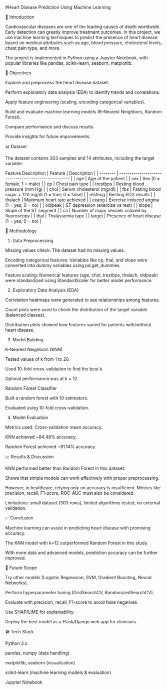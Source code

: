 #Heart Disease Prediction Using Machine Learning

📌 Introduction

Cardiovascular diseases are one of the leading causes of death worldwide. Early detection can greatly improve treatment outcomes.
In this project, we use machine learning techniques to predict the presence of heart disease based on medical attributes such as age, blood pressure, cholesterol levels, chest pain type, and more.

The project is implemented in Python using a Jupyter Notebook, with popular libraries like pandas, scikit-learn, seaborn, matplotlib.

🎯 Objectives

Explore and preprocess the heart disease dataset.

Perform exploratory data analysis (EDA) to identify trends and correlations.

Apply feature engineering (scaling, encoding categorical variables).

Build and evaluate machine learning models (K-Nearest Neighbors, Random Forest).

Compare performance and discuss results.

Provide insights for future improvements.

📊 Dataset

The dataset contains 303 samples and 14 attributes, including the target variable:

Feature	Description
| Feature  | Description                                           |
| -------- | ----------------------------------------------------- |
| age      | Age of the patient                                    |
| sex      | Sex (0 = female, 1 = male)                            |
| cp       | Chest pain type                                       |
| trestbps | Resting blood pressure (mm Hg)                        |
| chol     | Serum cholesterol (mg/dl)                             |
| fbs      | Fasting blood sugar > 120 mg/dl (1 = true; 0 = false) |
| restecg  | Resting ECG results                                   |
| thalach  | Maximum heart rate achieved                           |
| exang    | Exercise induced angina (1 = yes; 0 = no)             |
| oldpeak  | ST depression (exercise vs rest)                      |
| slope    | Slope of the ST segment                               |
| ca       | Number of major vessels colored by fluoroscopy        |
| thal     | Thalassemia type                                      |
| target   | Presence of heart disease (1 = yes, 0 = no)           |

🔎 Methodology
1. Data Preprocessing

Missing values check: The dataset had no missing values.

Encoding categorical features: Variables like cp, thal, and slope were converted into dummy variables using pd.get_dummies.

Feature scaling: Numerical features (age, chol, trestbps, thalach, oldpeak) were standardized using StandardScaler for better model performance.

2. Exploratory Data Analysis (EDA)

Correlation heatmaps were generated to see relationships among features.

Count plots were used to check the distribution of the target variable (balanced classes).

Distribution plots showed how features varied for patients with/without heart disease.

3. Model Building

K-Nearest Neighbors (KNN)

Tested values of k from 1 to 20.

Used 10-fold cross-validation to find the best k.

Optimal performance was at k = 12.

Random Forest Classifier

Built a random forest with 10 estimators.

Evaluated using 10-fold cross-validation.

4. Model Evaluation

Metrics used: Cross-validation mean accuracy.

KNN achieved ~84.48% accuracy.

Random Forest achieved ~81.14% accuracy.

📈 Results & Discussion

KNN performed better than Random Forest in this dataset.

Shows that simple models can work effectively with proper preprocessing.

However, in healthcare, relying only on accuracy is insufficient. Metrics like precision, recall, F1-score, ROC-AUC must also be considered.

Limitations: small dataset (303 rows), limited algorithms tested, no external validation.

✅ Conclusion

Machine learning can assist in predicting heart disease with promising accuracy.

The KNN model with k=12 outperformed Random Forest in this study.

With more data and advanced models, prediction accuracy can be further improved.

🚀 Future Scope

Try other models (Logistic Regression, SVM, Gradient Boosting, Neural Networks).

Perform hyperparameter tuning (GridSearchCV, RandomizedSearchCV).

Evaluate with precision, recall, F1-score to avoid false negatives.

Use SHAP/LIME for explainability.

Deploy the best model as a Flask/Django web app for clinicians.

🛠️ Tech Stack

Python 3.x

pandas, numpy (data handling)

matplotlib, seaborn (visualization)

scikit-learn (machine learning models & evaluation)

Jupyter Notebook
